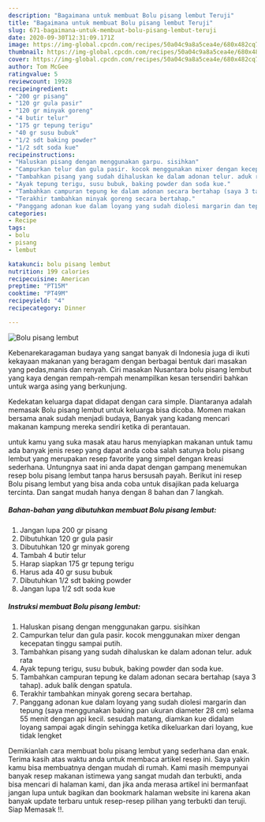```yaml
---
description: "Bagaimana untuk membuat Bolu pisang lembut Teruji"
title: "Bagaimana untuk membuat Bolu pisang lembut Teruji"
slug: 671-bagaimana-untuk-membuat-bolu-pisang-lembut-teruji
date: 2020-09-30T12:31:09.171Z
image: https://img-global.cpcdn.com/recipes/50a04c9a8a5cea4e/680x482cq70/bolu-pisang-lembut-foto-resep-utama.jpg
thumbnail: https://img-global.cpcdn.com/recipes/50a04c9a8a5cea4e/680x482cq70/bolu-pisang-lembut-foto-resep-utama.jpg
cover: https://img-global.cpcdn.com/recipes/50a04c9a8a5cea4e/680x482cq70/bolu-pisang-lembut-foto-resep-utama.jpg
author: Tom McGee
ratingvalue: 5
reviewcount: 19928
recipeingredient:
- "200 gr pisang"
- "120 gr gula pasir"
- "120 gr minyak goreng"
- "4 butir telur"
- "175 gr tepung terigu"
- "40 gr susu bubuk"
- "1/2 sdt baking powder"
- "1/2 sdt soda kue"
recipeinstructions:
- "Haluskan pisang dengan menggunakan garpu. sisihkan"
- "Campurkan telur dan gula pasir. kocok menggunakan mixer dengan kecepatan tinggu sampai putih."
- "Tambahkan pisang yang sudah dihaluskan ke dalam adonan telur. aduk rata"
- "Ayak tepung terigu, susu bubuk, baking powder dan soda kue."
- "Tambahkan campuran tepung ke dalam adonan secara bertahap (saya 3 tahap). aduk balik dengan spatula."
- "Terakhir tambahkan minyak goreng secara bertahap."
- "Panggang adonan kue dalam loyang yang sudah diolesi margarin dan tepung (saya menggunakan baking pan ukuran diameter 28 cm) selama 55 menit dengan api kecil. sesudah matang, diamkan kue didalam loyang sampai agak dingin sehingga ketika dikeluarkan dari loyang, kue tidak lengket"
categories:
- Recipe
tags:
- bolu
- pisang
- lembut

katakunci: bolu pisang lembut 
nutrition: 199 calories
recipecuisine: American
preptime: "PT15M"
cooktime: "PT49M"
recipeyield: "4"
recipecategory: Dinner

---
```



![Bolu pisang lembut](https://img-global.cpcdn.com/recipes/50a04c9a8a5cea4e/680x482cq70/bolu-pisang-lembut-foto-resep-utama.jpg)

Kebenarekaragaman budaya yang sangat banyak di Indonesia juga di ikuti kekayaan makanan yang beragam dengan berbagai bentuk dari masakan yang pedas,manis dan renyah. Ciri masakan Nusantara bolu pisang lembut yang kaya dengan rempah-rempah menampilkan kesan tersendiri bahkan untuk warga asing yang berkunjung.


Kedekatan keluarga dapat didapat dengan cara simple. Diantaranya adalah memasak Bolu pisang lembut untuk keluarga bisa dicoba. Momen makan bersama anak sudah menjadi budaya, Banyak yang kadang mencari makanan kampung mereka sendiri ketika di perantauan.



untuk kamu yang suka masak atau harus menyiapkan makanan untuk tamu ada banyak jenis resep yang dapat anda coba salah satunya bolu pisang lembut yang merupakan resep favorite yang simpel dengan kreasi sederhana. Untungnya saat ini anda dapat dengan gampang menemukan resep bolu pisang lembut tanpa harus bersusah payah.
Berikut ini resep Bolu pisang lembut yang bisa anda coba untuk disajikan pada keluarga tercinta. Dan sangat mudah hanya dengan 8 bahan dan 7 langkah.


<!--inarticleads1-->

##### Bahan-bahan yang dibutuhkan membuat Bolu pisang lembut:

1. Jangan lupa 200 gr pisang
1. Dibutuhkan 120 gr gula pasir
1. Dibutuhkan 120 gr minyak goreng
1. Tambah 4 butir telur
1. Harap siapkan 175 gr tepung terigu
1. Harus ada 40 gr susu bubuk
1. Dibutuhkan 1/2 sdt baking powder
1. Jangan lupa 1/2 sdt soda kue




<!--inarticleads2-->

##### Instruksi membuat  Bolu pisang lembut:

1. Haluskan pisang dengan menggunakan garpu. sisihkan
1. Campurkan telur dan gula pasir. kocok menggunakan mixer dengan kecepatan tinggu sampai putih.
1. Tambahkan pisang yang sudah dihaluskan ke dalam adonan telur. aduk rata
1. Ayak tepung terigu, susu bubuk, baking powder dan soda kue.
1. Tambahkan campuran tepung ke dalam adonan secara bertahap (saya 3 tahap). aduk balik dengan spatula.
1. Terakhir tambahkan minyak goreng secara bertahap.
1. Panggang adonan kue dalam loyang yang sudah diolesi margarin dan tepung (saya menggunakan baking pan ukuran diameter 28 cm) selama 55 menit dengan api kecil. sesudah matang, diamkan kue didalam loyang sampai agak dingin sehingga ketika dikeluarkan dari loyang, kue tidak lengket




Demikianlah cara membuat bolu pisang lembut yang sederhana dan enak. Terima kasih atas waktu anda untuk membaca artikel resep ini. Saya yakin kamu bisa membuatnya dengan mudah di rumah. Kami masih mempunyai banyak resep makanan istimewa yang sangat mudah dan terbukti, anda bisa mencari di halaman kami, dan jika anda merasa artikel ini bermanfaat jangan lupa untuk bagikan dan bookmark halaman website ini karena akan banyak update terbaru untuk resep-resep pilihan yang terbukti dan teruji. Siap Memasak !!. 
